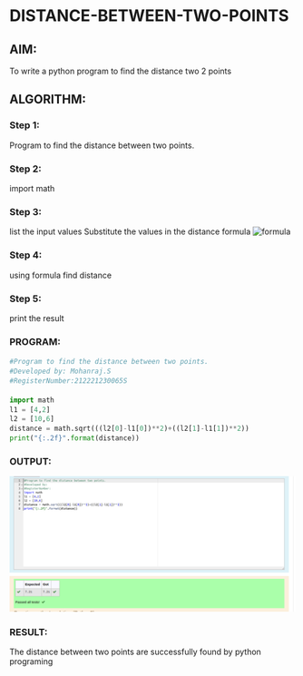 # DISTANCE-BETWEEN-TWO-POINTS

## AIM:
To write a python program to find the distance two 2 points
## ALGORITHM:
### Step 1: 
Program to find the distance between two points.
### Step 2: 
import math
### Step 3: 
list the input values
Substitute the values in the distance formula  ![formula](/formula.jpg)
### Step 4: 
using formula find distance
### Step 5: 
print the result
### PROGRAM:
```python
#Program to find the distance between two points.
#Developed by: Mohanraj.S
#RegisterNumber:212221230065S

import math
l1 = [4,2]
l2 = [10,6]
distance = math.sqrt(((l2[0]-l1[0])**2)+((l2[1]-l1[1])**2))
print("{:.2f}".format(distance))
```


### OUTPUT:
![](cr.png)

### RESULT:
The distance between two points are successfully found by python programing
